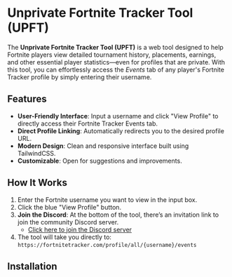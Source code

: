 # Unprivate Fortnite Tracker Tool (UPFT)

The **Unprivate Fortnite Tracker Tool (UPFT)** is a web tool designed to help Fortnite players view detailed tournament history, placements, earnings, and other essential player statistics—even for profiles that are private. With this tool, you can effortlessly access the *Events* tab of any player's Fortnite Tracker profile by simply entering their username.

## Features
- **User-Friendly Interface**: Input a username and click "View Profile" to directly access their Fortnite Tracker Events tab.
- **Direct Profile Linking**: Automatically redirects you to the desired profile URL.
- **Modern Design**: Clean and responsive interface built using TailwindCSS.
- **Customizable**: Open for suggestions and improvements.

## How It Works
1. Enter the Fortnite username you want to view in the input box.
2. Click the blue "View Profile" button.
3. **Join the Discord**: At the bottom of the tool, there’s an invitation link to join the community Discord server.
   - [Click here to join the Discord server](https://discord.gg/Jp3CfBnbXJ)
4. The tool will take you directly to:  
   `https://fortnitetracker.com/profile/all/{username}/events`

## Installation

   ```bash
   
